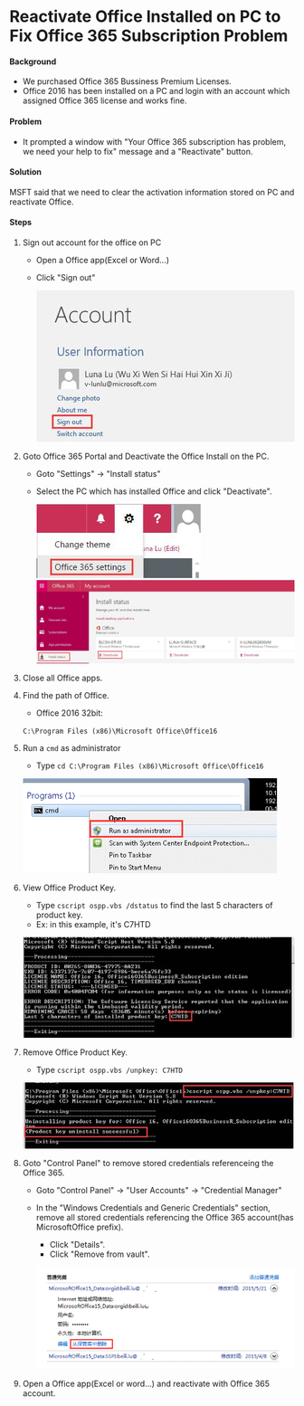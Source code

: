 # Reactivate Office Installed on PC to Fix Office 365 Subscription Problem

#### Background
* We purchased Office 365 Bussiness Premium Licenses.
* Office 2016 has been installed on a PC and login with an account which assigned Office 365 license and works fine.

#### Problem
* It prompted a window with "Your Office 365 subscription has problem, we need your help to fix" message and a "Reactivate" button.

#### Solution

MSFT said that we need to clear the activation information stored on PC and reactivate Office.

#### Steps
1. Sign out account for the office on PC
    * Open a Office app(Excel or Word...)
    * Click "Sign out"

        ![](images/01.jpg)

2. Goto Office 365 Portal and Deactivate the Office Install on the PC.
    * Goto "Settings" -> "Install status"
    * Select the PC which has installed Office and click "Deactivate".

        ![](images/02.jpg)
        ![](images/03.jpg)

3. Close all Office apps.

4. Find the path of Office.

    * Office 2016 32bit:

    `C:\Program Files (x86)\Microsoft Office\Office16`

5. Run a `cmd` as administrator
    * Type `cd C:\Program Files (x86)\Microsoft Office\Office16`

    ![](images/04.jpg)

6. View Office Product Key.
    * Type `cscript ospp.vbs /dstatus` to find the last 5 characters of product key.
    * Ex: in this example, it's C7HTD

    ![](images/05.jpg)

7. Remove Office Product Key.
    * Type `cscript ospp.vbs /unpkey: C7HTD`

    ![](images/06.jpg)

8. Goto "Control Panel" to remove stored credentials referenceing the Office 365.
    * Goto "Control Panel" -> "User Accounts" -> "Credential Manager"
    * In the "Windows Credentials and Generic Credentials" section, remove all stored credentials referencing the Office 365 account(has MicrosoftOffice prefix).
        * Click "Details".
        * Click "Remove from vault".

        ![](images/07.jpg)

9. Open a Office app(Excel or word...) and reactivate with Office 365 account.

